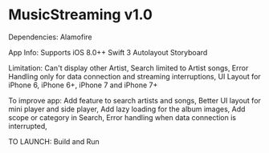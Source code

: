 # MusicStreaming v1.0

Dependencies:
Alamofire

App Info:
Supports iOS 8.0++
Swift 3
Autolayout
Storyboard


Limitation:
Can't display other Artist,
Search limited to Artist songs,
Error Handling only for data connection and streaming interruptions,
UI Layout for iPhone 6, iPhone 6+, iPhone 7 and iPhone 7+



To improve app:
Add feature to search artists and songs, 
Better UI layout for mini player and side player, 
Add lazy loading for the album images, 
Add scope or category in Search, 
Error handling when data connection is interrupted, 


TO LAUNCH:
Build and Run


